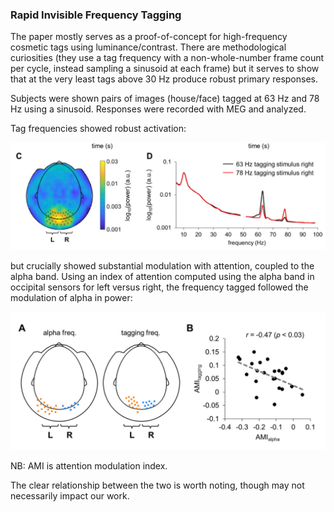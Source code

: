 ### Rapid Invisible Frequency Tagging

The paper mostly serves as a proof-of-concept for high-frequency cosmetic tags using luminance/contrast. There are methodological curiosities (they use a tag frequency with a non-whole-number frame count per cycle, instead sampling a sinusoid at each frame) but it serves to show that at the very least tags above 30 Hz produce robust primary responses.

Subjects were shown pairs of images (house/face) tagged at 63 Hz and 78 Hz using a sinusoid. Responses were recorded with MEG and analyzed.

Tag frequencies showed robust activation:

![Pasted image 20250311024140](../../assets/Pasted%20image%2020250311024140.png)

but crucially showed substantial modulation with attention, coupled to the alpha band. Using an index of attention computed using the alpha band in occipital sensors for left versus right, the frequency tagged followed the modulation of alpha in power:

![Pasted image 20250311024314](../../assets/Pasted%20image%2020250311024314.png)

NB: AMI is attention modulation index.

The clear relationship between the two is worth noting, though may not necessarily impact our work.
